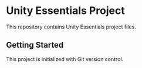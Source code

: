 # Unity Essentials Project

This repository contains Unity Essentials project files.

## Getting Started

This project is initialized with Git version control. 